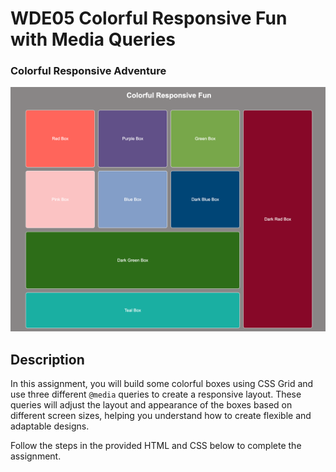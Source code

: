 # WDE05 Colorful Responsive Fun with Media Queries

### Colorful Responsive Adventure
![Screenshot of the finished webpage](./assets/images/example.png)

## Description
In this assignment, you will build some colorful boxes using CSS Grid and use three different `@media` queries to create a responsive layout. These queries will adjust the layout and appearance of the boxes based on different screen sizes, helping you understand how to create flexible and adaptable designs.

Follow the steps in the provided HTML and CSS below to complete the assignment.
